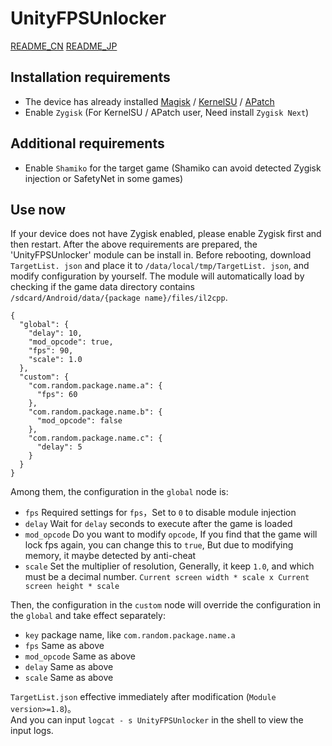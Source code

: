 # UnityFPSUnlocker
[README_CN](https://github.com/hexstr/UnityFPSUnlocker/blob/zygisk_module/README.md)
[README_JP](https://github.com/hexstr/UnityFPSUnlocker/blob/zygisk_module/README_jp.md)

## Installation requirements
- The device has already installed [Magisk](https://github.com/topjohnwu/Magisk/releases) / [KernelSU](https://github.com/tiann/KernelSU/releases) / [APatch](https://github.com/bmax121/APatch/releases)
- Enable `Zygisk` (For KernelSU / APatch user, Need install `Zygisk Next`)

## Additional requirements
- Enable `Shamiko` for the target game (Shamiko can avoid detected Zygisk injection or SafetyNet in some games)

## Use now
If your device does not have Zygisk enabled, please enable Zygisk first and then restart. After the above requirements are prepared, the 'UnityFPSUnlocker' module can be install in. Before rebooting, download `TargetList. json` and place it to `/data/local/tmp/TargetList. json`, and modify configuration by yourself. 
The module will automatically load by checking if the game data directory contains `/sdcard/Android/data/{package name}/files/il2cpp`.

```
{
  "global": {
    "delay": 10,
    "mod_opcode": true,
    "fps": 90,
    "scale": 1.0
  },
  "custom": {
    "com.random.package.name.a": {
      "fps": 60
    },
    "com.random.package.name.b": {
      "mod_opcode": false
    },
    "com.random.package.name.c": {
      "delay": 5
    }
  }
}
```

Among them, the configuration in the `global` node is:

- `fps` Required settings for `fps`，Set to `0` to disable module injection
- `delay` Wait for `delay` seconds to execute after the game is loaded
- `mod_opcode` Do you want to modify `opcode`, If you find that the game will lock fps again, you can change this to `true`, But due to modifying memory, it maybe detected by anti-cheat
- `scale` Set the multiplier of resolution, Generally, it keep `1.0`, and which must be a decimal number. `Current screen width * scale x Current screen height * scale`

Then, the configuration in the `custom` node will override the configuration in the `global` and take effect separately:

- `key` package name, like `com.random.package.name.a`
- `fps` Same as above
- `mod_opcode` Same as above
- `delay` Same as above
- `scale` Same as above

`TargetList.json` effective immediately after modification (`Module version>=1.8`)。  
And you can input `logcat - s UnityFPSUnlocker` in the shell to view the input logs.
